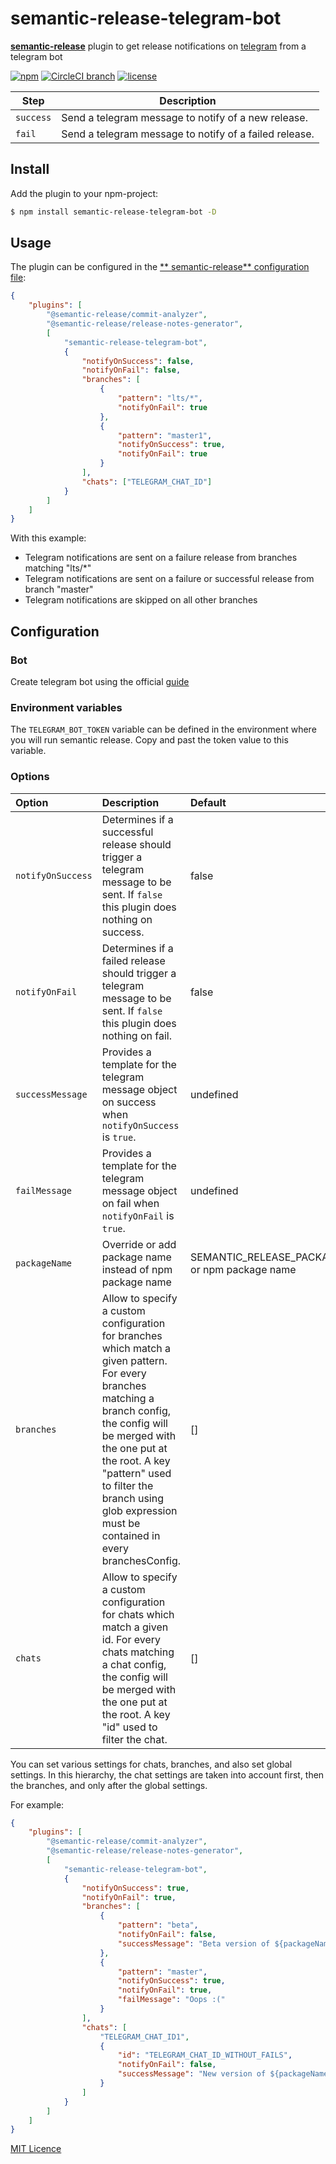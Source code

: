 # semantic-release-telegram-bot

[**semantic-release**](https://github.com/semantic-release/semantic-release) plugin to get release notifications
on [telegram](https://telegram.org/) from a telegram bot

[![npm](https://img.shields.io/npm/v/semantic-release-telegram-bot.svg?style=flat-square)](https://www.npmjs.com/package/semantic-release-telegram-bot)
[![CircleCI branch](https://img.shields.io/circleci/project/github/skoropadas/semantic-release-telegram-bot/master.svg?style=flat-square)](https://circleci.com/gh/skoropadas/semantic-release-telegram-bot)
[![license](https://img.shields.io/github/license/skoropadas/semantic-release-telegram-bot.svg?style=flat-square)](https://github.com/skoropadas/semantic-release-telegram-bot/blob/master/LICENSE)

| Step      | Description                                            |
| --------- | ------------------------------------------------------ |
| `success` | Send a telegram message to notify of a new release.    |
| `fail`    | Send a telegram message to notify of a failed release. |

## Install

Add the plugin to your npm-project:

```bash
$ npm install semantic-release-telegram-bot -D
```

## Usage

The plugin can be configured in the [**
semantic-release** configuration file](https://github.com/semantic-release/semantic-release/blob/master/docs/usage/configuration.md#configuration):

```json
{
    "plugins": [
        "@semantic-release/commit-analyzer",
        "@semantic-release/release-notes-generator",
        [
            "semantic-release-telegram-bot",
            {
                "notifyOnSuccess": false,
                "notifyOnFail": false,
                "branches": [
                    {
                        "pattern": "lts/*",
                        "notifyOnFail": true
                    },
                    {
                        "pattern": "master1",
                        "notifyOnSuccess": true,
                        "notifyOnFail": true
                    }
                ],
                "chats": ["TELEGRAM_CHAT_ID"]
            }
        ]
    ]
}
```

With this example:

-   Telegram notifications are sent on a failure release from branches matching "lts/\*"
-   Telegram notifications are sent on a failure or successful release from branch "master"
-   Telegram notifications are skipped on all other branches

## Configuration

### Bot

Create telegram bot using the official [guide](https://core.telegram.org/bots#3-how-do-i-create-a-bot)

### Environment variables

The `TELEGRAM_BOT_TOKEN` variable can be defined in the environment where you will run semantic release. Copy and past
the token value to this variable.

### Options

| Option            | Description                                                                                                                                                                                                                                                                                       | Default                                      |
| :---------------- | :------------------------------------------------------------------------------------------------------------------------------------------------------------------------------------------------------------------------------------------------------------------------------------------------ | :------------------------------------------- |
| `notifyOnSuccess` | Determines if a successful release should trigger a telegram message to be sent. If `false` this plugin does nothing on success.                                                                                                                                                                  | false                                        |
| `notifyOnFail`    | Determines if a failed release should trigger a telegram message to be sent. If `false` this plugin does nothing on fail.                                                                                                                                                                         | false                                        |
| `successMessage`  | Provides a template for the telegram message object on success when `notifyOnSuccess` is `true`.                                                                                                                                                                                                  | undefined                                    |
| `failMessage`     | Provides a template for the telegram message object on fail when `notifyOnFail` is `true`.                                                                                                                                                                                                        | undefined                                    |
| `packageName`     | Override or add package name instead of npm package name                                                                                                                                                                                                                                          | SEMANTIC_RELEASE_PACKAGE or npm package name |
| `branches`        | Allow to specify a custom configuration for branches which match a given pattern. For every branches matching a branch config, the config will be merged with the one put at the root. A key "pattern" used to filter the branch using glob expression must be contained in every branchesConfig. | []                                           |
| `chats`           | Allow to specify a custom configuration for chats which match a given id. For every chats matching a chat config, the config will be merged with the one put at the root. A key "id" used to filter the chat.                                                                                     | []                                           |

You can set various settings for chats, branches, and also set global settings. In this hierarchy, the chat settings are
taken into account first, then the branches, and only after the global settings.

For example:

```json
{
    "plugins": [
        "@semantic-release/commit-analyzer",
        "@semantic-release/release-notes-generator",
        [
            "semantic-release-telegram-bot",
            {
                "notifyOnSuccess": true,
                "notifyOnFail": true,
                "branches": [
                    {
                        "pattern": "beta",
                        "notifyOnFail": false,
                        "successMessage": "Beta version of ${packageName} has been released! Beta version is ${nextRelease.version}"
                    },
                    {
                        "pattern": "master",
                        "notifyOnSuccess": true,
                        "notifyOnFail": true,
                        "failMessage": "Oops :("
                    }
                ],
                "chats": [
                    "TELEGRAM_CHAT_ID1",
                    {
                        "id": "TELEGRAM_CHAT_ID_WITHOUT_FAILS",
                        "notifyOnFail": false,
                        "successMessage": "New version of ${packageName} has been released! New version is ${nextRelease.version}\n${nextRelease.notes}"
                    }
                ]
            }
        ]
    ]
}
```

[MIT Licence](LICENSE)
